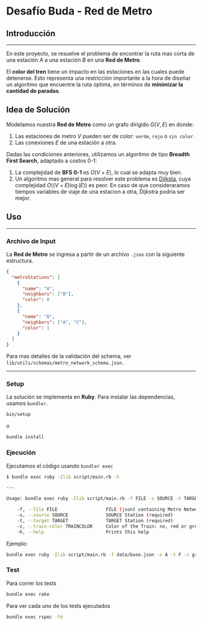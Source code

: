 # Desafío Buda - Red de Metro

## Introducción
---

En este proyecto, se resuelve el problema de encontrar la ruta mas corta de una estación $A$ a una estación $B$ en una **Red de Metro**.

El **color del tren** tiene un impacto en las estaciones en las cuales puede detenerse. Esto representa una restricción importante a la hora de diseñar un algoritmo que encuentre la ruta optima, en términos de **minimizar la cantidad de paradas**.


## Idea de Solución

Modelamos nuestra **Red de Metro** como un grafo dirigido $G(V,E)$ en donde:

1. Las estaciones de metro $V$ pueden ser de color: `verde`, `rojo` o `sin color`.
2. Las conexiones $E$ de una estación a otra.


Dadas las condiciones anteriores, utilizamos un algoritmo de tipo **Breadth First Search**, adaptado a costos 0-1:


1. La complejidad de  **BFS 0-1** es $O(V+E)$, lo cual se adapta muy bien.
2. Un algoritmo mas general para resolver este problema es [Dijksta](https://en.wikipedia.org/wiki/Dijkstra%27s_algorithm), cuya complejidad $O((V+E)\log(E))$ es peor. En caso de que consideraramos tiempos variables de viaje de una estacion a otra, Dijkstra podria ser mejor.

## Uso
---

### Archivo de Input

La **Red de Metro** se ingresa a partir de un archivo `.json` con la siguiente estructura.

```json
{
  "metroStations": [
    {
      "name": "A",
      "neighbors": ["B"],
      "color": 0
    },
    {
      "name": "B",
      "neighbors": ["A", "C"],
      "color": 1
    }
  ]
}
```

Para mas detalles de la validación del schema, ver `lib/utils/schemas/metro_network_schema.json`.


---
### Setup

La solución se implementa en **Ruby**. Para instalar las dependencias, usamos `bundler`.

```sh
bin/setup
```

o

```sh
bundle install
```


### Ejecución

Ejecutamos el código usando `bundler exec`


```sh
$ bundle exec ruby -Ilib script/main.rb -h

---

Usage: bundle exec ruby -Ilib script/main.rb -f FILE -s SOURCE -t TARGET -c TRAINCOLOR

    -f, --file FILE                  FILE (json) containing Metro Network (required)
    -s, --source SOURCE              SOURCE Station (required)
    -t, --target TARGET              TARGET Station (required)
    -c, --train-color TRAINCOLOR     Color of the Train: no, red or green (optional)
    -h, --help                       Prints this help
```


Ejemplo:

```sh
bundle exec ruby -Ilib script/main.rb -f data/base.json -s A -t F -c green
```


### Test

Para correr los tests

```sh
bundle exec rake
```

Para ver cada uno de los tests ejecutados

```sh
bundle exec rspec -fd
```

